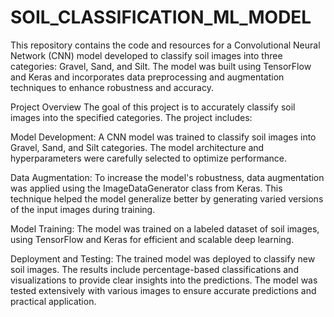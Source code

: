 # SOIL_CLASSIFICATION_ML_MODEL

This repository contains the code and resources for a Convolutional Neural Network (CNN) model developed to classify soil images into three categories: Gravel, Sand, and Silt. The model was built using TensorFlow and Keras and incorporates data preprocessing and augmentation techniques to enhance robustness and accuracy.

Project Overview
The goal of this project is to accurately classify soil images into the specified categories. The project includes:

Model Development: A CNN model was trained to classify soil images into Gravel, Sand, and Silt categories. The model architecture and hyperparameters were carefully selected to optimize performance.

Data Augmentation: To increase the model's robustness, data augmentation was applied using the ImageDataGenerator class from Keras. This technique helped the model generalize better by generating varied versions of the input images during training.

Model Training: The model was trained on a labeled dataset of soil images, using TensorFlow and Keras for efficient and scalable deep learning.

Deployment and Testing: The trained model was deployed to classify new soil images. The results include percentage-based classifications and visualizations to provide clear insights into the predictions. The model was tested extensively with various images to ensure accurate predictions and practical application.



